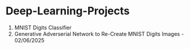 # Deep-Learning-Projects

1. MNIST Digits Classifier
2. Generative Adverserial Network to Re-Create MNIST Digits Images - 02/06/2025
